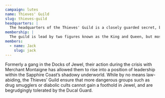 ```yaml
---
campaign: lutes
name: Thieves' Guild
slug: thieves-guild
headquarters: |
  The headquarters of the Thieves' Guild is a closely guarded secret, but is believed to be located in the Docks district of Jewel. The guild also has several warehouses full of dubiously-sourced goods.
membership: |
  The guild is lead by two figures known as the King and Queen, but most interactions with outsiders are handled by Jack. The guild also includes a number of criminally-inclined members, from enforcers and footpads to pickpockets and second-story artists.
members:
  - name: Jack
    slug: jack
---
```


Formerly a gang in the Docks of Jewel, their action during the crisis with Merchant Montaigne has allowed them to rise into a position of leadership within the Sapphire Coast’s shadowy underworld. While by no means law-abiding, the Thieves’ Guild ensure that more dangerous groups such as drug smugglers or diabolic cults cannot gain a foothold in Jewel, and are begrudgingly tolerated by the Ducal Guard.
